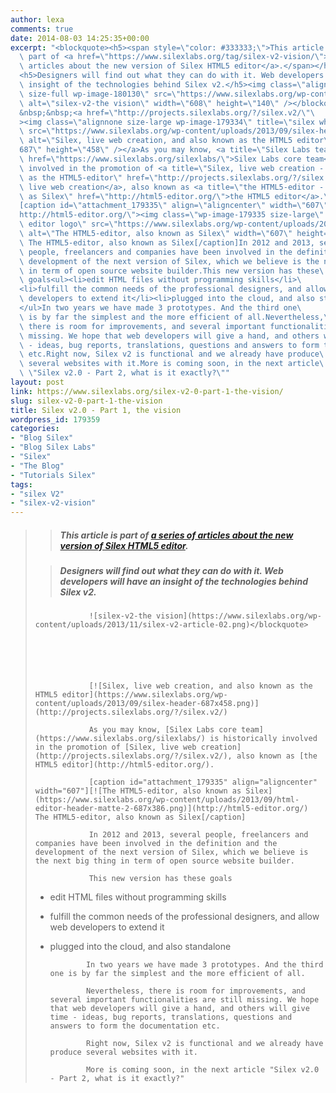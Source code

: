 ```yaml
---
author: lexa
comments: true
date: 2014-08-03 14:25:35+00:00
excerpt: "<blockquote><h5><span style=\"color: #333333;\">This article is\
  \ part of <a href=\"https://www.silexlabs.org/tag/silex-v2-vision/\">a series of\
  \ articles about the new version of Silex HTML5 editor</a>.</span></h5>\
  <h5>Designers will find out what they can do with it. Web developers will have an\
  \ insight of the technologies behind Silex v2.</h5><img class=\"aligncenter\
  \ size-full wp-image-180130\" src=\"https://www.silexlabs.org/wp-content/uploads/2013/11/silex-v2-article-02.png\"\
  \ alt=\"silex-v2-the vision\" width=\"608\" height=\"140\" /></blockquote>\
  &nbsp;&nbsp;<a href=\"http://projects.silexlabs.org/?/silex.v2/\"\
  ><img class=\"alignnone size-large wp-image-179334\" title=\"silex white logo\"\
  \ src=\"https://www.silexlabs.org/wp-content/uploads/2013/09/silex-header-687x458.png\"\
  \ alt=\"Silex, live web creation, and also known as the HTML5 editor\" width=\"\
  687\" height=\"458\" /></a>As you may know, <a title=\"Silex Labs team\"\
  \ href=\"https://www.silexlabs.org/silexlabs/\">Silex Labs core team</a> is historically\
  \ involved in the promotion of <a title=\"Silex, live web creation - also known\
  \ as the HTML5-editor\" href=\"http://projects.silexlabs.org/?/silex.v2/\">Silex,\
  \ live web creation</a>, also known as <a title=\"the HTML5-editor - also known\
  \ as Silex\" href=\"http://html5-editor.org/\">the HTML5 editor</a>.\
  [caption id=\"attachment_179335\" align=\"aligncenter\" width=\"607\"]<a href=\"\
  http://html5-editor.org/\"><img class=\"wp-image-179335 size-large\" title=\"html5\
  \ editor logo\" src=\"https://www.silexlabs.org/wp-content/uploads/2013/09/html-editor-header-matte-2-687x386.png\"\
  \ alt=\"The HTML5-editor, also known as Silex\" width=\"607\" height=\"341\" /></a>\
  \ The HTML5-editor, also known as Silex[/caption]In 2012 and 2013, several\
  \ people, freelancers and companies have been involved in the definition and the\
  \ development of the next version of Silex, which we believe is the next big thing\
  \ in term of open source website builder.This new version has these\
  \ goals<ul><li>edit HTML files without programming skills</li>\
  <li>fulfill the common needs of the professional designers, and allow web\
  \ developers to extend it</li><li>plugged into the cloud, and also standalone</li>\
  </ul>In two years we have made 3 prototypes. And the third one\
  \ is by far the simplest and the more efficient of all.Nevertheless,\
  \ there is room for improvements, and several important functionalities are still\
  \ missing. We hope that web developers will give a hand, and others will give time\
  \ - ideas, bug reports, translations, questions and answers to form the documentation\
  \ etc.Right now, Silex v2 is functional and we already have produce\
  \ several websites with it.More is coming soon, in the next article\
  \ \"Silex v2.0 - Part 2, what is it exactly?\""
layout: post
link: https://www.silexlabs.org/silex-v2-0-part-1-the-vision/
slug: silex-v2-0-part-1-the-vision
title: Silex v2.0 - Part 1, the vision
wordpress_id: 179359
categories:
- "Blog Silex"
- "Blog Silex Labs"
- "Silex"
- "The Blog"
- "Tutorials Silex"
tags:
- "silex V2"
- "silex-v2-vision"
---
```


<blockquote>

>
> ##### This article is part of [a series of articles about the new version of Silex HTML5 editor](https://www.silexlabs.org/tag/silex-v2-vision/).
>
>

>
> ##### Designers will find out what they can do with it. Web developers will have an insight of the technologies behind Silex v2.
>
>
				![silex-v2-the vision](https://www.silexlabs.org/wp-content/uploads/2013/11/silex-v2-article-02.png)</blockquote>






				[![Silex, live web creation, and also known as the HTML5 editor](https://www.silexlabs.org/wp-content/uploads/2013/09/silex-header-687x458.png)](http://projects.silexlabs.org/?/silex.v2/)

				As you may know, [Silex Labs core team](https://www.silexlabs.org/silexlabs/) is historically involved in the promotion of [Silex, live web creation](http://projects.silexlabs.org/?/silex.v2/), also known as [the HTML5 editor](http://html5-editor.org/).

				[caption id="attachment_179335" align="aligncenter" width="607"][![The HTML5-editor, also known as Silex](https://www.silexlabs.org/wp-content/uploads/2013/09/html-editor-header-matte-2-687x386.png)](http://html5-editor.org/) The HTML5-editor, also known as Silex[/caption]

				In 2012 and 2013, several people, freelancers and companies have been involved in the definition and the development of the next version of Silex, which we believe is the next big thing in term of open source website builder.

				This new version has these goals




  * edit HTML files without programming skills


  * fulfill the common needs of the professional designers, and allow web developers to extend it


  * plugged into the cloud, and also standalone


				In two years we have made 3 prototypes. And the third one is by far the simplest and the more efficient of all.

				Nevertheless, there is room for improvements, and several important functionalities are still missing. We hope that web developers will give a hand, and others will give time - ideas, bug reports, translations, questions and answers to form the documentation etc.

				Right now, Silex v2 is functional and we already have produce several websites with it.

				More is coming soon, in the next article "Silex v2.0 - Part 2, what is it exactly?"
